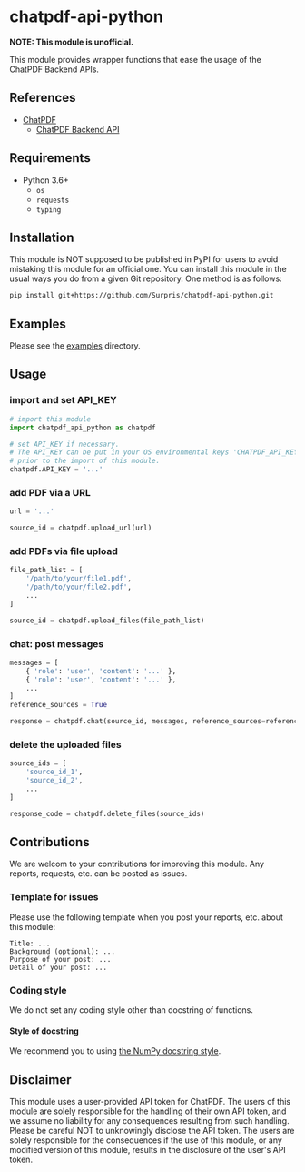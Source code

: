 # chatpdf-api-python

**NOTE: This module is unofficial.**

This module provides wrapper functions that ease the usage of the ChatPDF Backend APIs.

## References

* [ChatPDF](https://www.chatpdf.com/)
    * [ChatPDF Backend API](https://www.chatpdf.com/docs/api/backend)

## Requirements

* Python 3.6+
    * `os`
    * `requests`
    * `typing`

## Installation

This module is NOT supposed to be published in PyPI for users to avoid mistaking this module for an official one. You can install this module in the usual ways you do from a given Git repository. One method is as follows:

```sh
pip install git+https://github.com/Surpris/chatpdf-api-python.git
```

## Examples

Please see the [examples](./examples) directory.

## Usage

### import and set API_KEY

```python
# import this module
import chatpdf_api_python as chatpdf

# set API_KEY if necessary.
# The API_KEY can be put in your OS environmental keys 'CHATPDF_API_KEY'
# prior to the import of this module.
chatpdf.API_KEY = '...'

```

### add PDF via a URL
```python
url = '...'

source_id = chatpdf.upload_url(url)
```

### add PDFs via file upload

```python
file_path_list = [
    '/path/to/your/file1.pdf',
    '/path/to/your/file2.pdf',
    ...
]

source_id = chatpdf.upload_files(file_path_list)
```

### chat: post messages

```python
messages = [
    { 'role': 'user', 'content': '...' },
    { 'role': 'user', 'content': '...' },
    ...
]
reference_sources = True

response = chatpdf.chat(source_id, messages, reference_sources=reference_sources)
```

### delete the uploaded files

```python
source_ids = [
    'source_id_1',
    'source_id_2',
    ...
]

response_code = chatpdf.delete_files(source_ids)
```

## Contributions

We are welcom to your contributions for improving this module. Any reports, requests, etc. can be posted as issues. 

### Template for issues

Please use the following template when you post your reports, etc. about this module:

```
Title: ...
Background (optional): ...
Purpose of your post: ...
Detail of your post: ...
```

### Coding style

We do not set any coding style other than docstring of functions.

#### Style of docstring

We recommend you to using [the NumPy docstring style](https://numpydoc.readthedocs.io/en/latest/format.html).

## Disclaimer

This module uses a user-provided API token for ChatPDF. The users of this module are solely responsible for the handling of their own API token, and we assume no liability for any consequences resulting from such handling. Please be careful NOT to unknowingly disclose the API token. The users are solely responsible for the consequences if the use of this module, or any modified version of this module, results in the disclosure of the user's API token.

